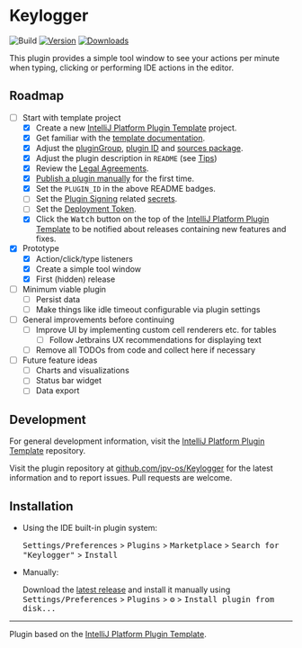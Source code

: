 # Keylogger

![Build](https://github.com/jpv-os/Keylogger/workflows/Build/badge.svg)
[![Version](https://img.shields.io/jetbrains/plugin/v/23746-Keylogger.svg)](https://plugins.jetbrains.com/plugin/23746-Keylogger)
[![Downloads](https://img.shields.io/jetbrains/plugin/d/23746-Keylogger.svg)](https://plugins.jetbrains.com/plugin/23746-Keylogger)

<!-- Plugin description -->
This plugin provides a simple tool window to see your actions per minute when typing, clicking or performing IDE actions in the editor.
<!-- Plugin description end -->

## Roadmap
- [ ] Start with template project
  - [x] Create a new [IntelliJ Platform Plugin Template][template] project.
  - [x] Get familiar with the [template documentation][template].
  - [x] Adjust the [pluginGroup](./gradle.properties), [plugin ID](./src/main/resources/META-INF/plugin.xml) and [sources package](./src/main/kotlin).
  - [x] Adjust the plugin description in `README` (see [Tips][docs:plugin-description])
  - [x] Review the [Legal Agreements](https://plugins.jetbrains.com/docs/marketplace/legal-agreements.html?from=IJPluginTemplate).
  - [x] [Publish a plugin manually](https://plugins.jetbrains.com/docs/intellij/publishing-plugin.html?from=IJPluginTemplate) for the first time.
  - [x] Set the `PLUGIN_ID` in the above README badges.
  - [ ] Set the [Plugin Signing](https://plugins.jetbrains.com/docs/intellij/plugin-signing.html?from=IJPluginTemplate) related [secrets](https://github.com/JetBrains/intellij-platform-plugin-template#environment-variables).
  - [ ] Set the [Deployment Token](https://plugins.jetbrains.com/docs/marketplace/plugin-upload.html?from=IJPluginTemplate).
  - [x] Click the <kbd>Watch</kbd> button on the top of the [IntelliJ Platform Plugin Template][template] to be notified about releases containing new features and fixes.
- [x] Prototype
  - [x] Action/click/type listeners
  - [x] Create a simple tool window
  - [x] First (hidden) release
- [ ] Minimum viable plugin
  - [ ] Persist data
  - [ ] Make things like idle timeout configurable via plugin settings
- [ ] General improvements before continuing
  - [ ] Improve UI by implementing custom cell renderers etc. for tables
    - [ ] Follow Jetbrains UX recommendations for displaying text
  - [ ] Remove all TODOs from code and collect here if necessary
- [ ] Future feature ideas
  - [ ] Charts and visualizations
  - [ ] Status bar widget
  - [ ] Data export

## Development

For general development information, visit the [IntelliJ Platform Plugin Template][template] repository.

Visit the plugin repository at [github.com/jpv-os/Keylogger](https://github.com/jpv-os/Keylogger)
for the latest information and to report issues. Pull requests are welcome.

## Installation

- Using the IDE built-in plugin system:

  <kbd>Settings/Preferences</kbd> > <kbd>Plugins</kbd> > <kbd>Marketplace</kbd> > <kbd>Search for "Keylogger"</kbd> >
  <kbd>Install</kbd>

- Manually:

  Download the [latest release](https://github.com/jpv-os/Keylogger/releases/latest) and install it manually using
  <kbd>Settings/Preferences</kbd> > <kbd>Plugins</kbd> > <kbd>⚙️</kbd> > <kbd>Install plugin from disk...</kbd>


---
Plugin based on the [IntelliJ Platform Plugin Template][template].

[template]: https://github.com/JetBrains/intellij-platform-plugin-template
[docs:plugin-description]: https://plugins.jetbrains.com/docs/intellij/plugin-user-experience.html#plugin-description-and-presentation
